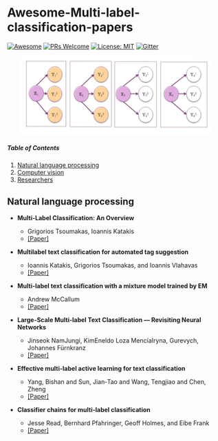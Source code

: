 # Awesome-Multi-label-classification-papers
[![Awesome](https://cdn.rawgit.com/sindresorhus/awesome/d7305f38d29fed78fa85652e3a63e154dd8e8829/media/badge.svg)](https://github.com/sindresorhus/awesome)
[![PRs Welcome](https://img.shields.io/badge/PRs-welcome-brightgreen.svg?style=flat-square)](http://makeapullrequest.com)
[![License: MIT](https://img.shields.io/badge/License-MIT-yellow.svg)](https://opensource.org/licenses/MIT)
[![Gitter](https://badges.gitter.im/Multi-label/community.svg)](https://gitter.im/Multi-label/community?utm_source=badge&utm_medium=badge&utm_campaign=pr-badge)
<p align="center">
  <img width="450" src="multi_label.png">
</p>


##### Table of Contents  

1. [Natural language processing](#NLP)  
2. [Computer vision](#Computer-vision)
3. [Researchers](#Researchers)



## Natural language processing



- **Multi-Label Classification: An Overview**
  - Grigorios Tsoumakas, Ioannis Katakis 
  - [[Paper]](http://citeseerx.ist.psu.edu/viewdoc/summary?doi=10.1.1.104.9401)
  
- **Multilabel text classification for automated tag suggestion**
  - Ioannis Katakis, Grigorios Tsoumakas, and Ioannis Vlahavas
  - [[Paper]](https://www.kde.cs.uni-kassel.de/ws/rsdc08/pdf/9.pdf)


- **Multi-label text classification with a mixture model trained by EM**
  - Andrew McCallum
  - [[Paper]](https://mimno.infosci.cornell.edu/info6150/readings/multilabel.pdf)


- **Large-Scale Multi-label Text Classification — Revisiting Neural Networks**
  - Jinseok NamJungi, KimEneldo Loza MencíaIryna, Gurevych, Johannes Fürnkranz
  - [[Paper]](https://arxiv.org/pdf/1312.5419)

- **Effective multi-label active learning for text classification**
  - Yang, Bishan and Sun, Jian-Tao and Wang, Tengjiao and Chen, Zheng
  - [[Paper]](https://dl.acm.org/citation.cfm?id=1557119)
  
- **Classifier chains for multi-label classification**
  - Jesse Read, Bernhard Pfahringer, Geoff Holmes, and Eibe Frank
  - [[Paper]](https://link.springer.com/content/pdf/10.1007/978-3-642-04174-7_17.pdf)
